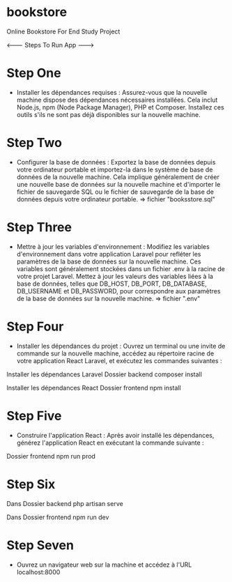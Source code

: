 # bookstore

Online Bookstore For End Study Project

<--- Steps To Run App --->

# Step One

- Installer les dépendances requises : Assurez-vous que la nouvelle machine dispose des dépendances nécessaires installées. Cela inclut Node.js, npm (Node Package Manager), PHP et Composer. Installez ces outils s'ils ne sont pas déjà disponibles sur la nouvelle machine.

# Step Two

- Configurer la base de données : Exportez la base de données depuis votre ordinateur portable et importez-la dans le système de base de données de la nouvelle machine. Cela implique généralement de créer une nouvelle base de données sur la nouvelle machine et d'importer le fichier de sauvegarde SQL ou le fichier de sauvegarde de la base de données depuis votre ordinateur portable.
  => fichier "booksstore.sql"

# Step Three

- Mettre à jour les variables d'environnement : Modifiez les variables d'environnement dans votre application Laravel pour refléter les paramètres de la base de données sur la nouvelle machine. Ces variables sont généralement stockées dans un fichier .env à la racine de votre projet Laravel. Mettez à jour les valeurs des variables liées à la base de données, telles que DB_HOST, DB_PORT, DB_DATABASE, DB_USERNAME et DB_PASSWORD, pour correspondre aux paramètres de la base de données sur la nouvelle machine.
  => fichier ".env"

# Step Four

- Installer les dépendances du projet : Ouvrez un terminal ou une invite de commande sur la nouvelle machine, accédez au répertoire racine de votre application React Laravel, et exécutez les commandes suivantes :

Installer les dépendances Laravel Dossier backend
composer install

Installer les dépendances React Dossier frontend
npm install

# Step Five

- Construire l'application React : Après avoir installé les dépendances, générez l'application React en exécutant la commande suivante :

Dossier frontend
npm run prod

# Step Six

Dans Dossier backend
php artisan serve

Dans Dossier frontend
npm run dev

# Step Seven

- Ouvrez un navigateur web sur la machine et accédez à l'URL localhost:8000
